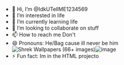 - 👋 Hi, I’m @IdkUTellME1234569
- 👀 I’m interested in life
- 🌱 I’m currently learning life
- 💞️ I’m looking to collaborate on stuff
- 📫 How to reach me Don't
- 😄 Pronouns: He/Bag cause ill never be him <img src="https://th.bing.com/th/id/OIP.H88aKb7tUCF3XycKwqHjFgHaEK?rs=1&amp;pid=ImgDetMain" alt="Shrek Wallpapers (66+ images)"/>![image](https://github.com/IdkUTellME1234569/IdkUTellME1234569/assets/159832087/111d0519-001b-40f4-b504-afb5f1651843)
- ⚡ Fun fact: Im in the HTML projecto

<!---
IdkUTellME1234569/IdkUTellME1234569 is a ✨ special ✨ repository because its `README.md` (this file) appears on your GitHub profile.
You can click the Preview link to take a look at your changes.
--->
